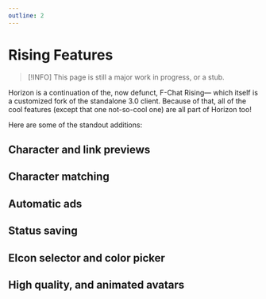 ```yaml
---
outline: 2
---
```


# Rising Features


> [!INFO]
> This page is still a major work in progress, or a stub.

Horizon is a continuation of the, now defunct, F-Chat Rising— which itself is a customized fork of the standalone 3.0 client. Because of that, all of the cool features (except that one not-so-cool one) are all part of Horizon too!

Here are some of the standout additions:

## Character and link previews

## Character matching

## Automatic ads

## Status saving

## EIcon selector and color picker

## High quality, and animated avatars



